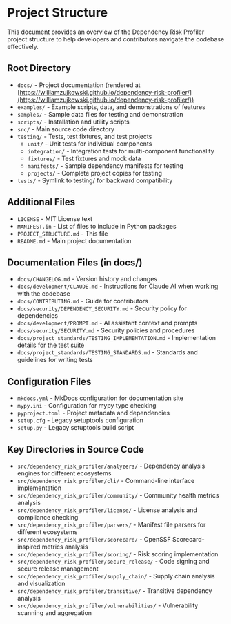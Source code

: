 # Project Structure

This document provides an overview of the Dependency Risk Profiler project structure to help developers and contributors navigate the codebase effectively.

## Root Directory

- `docs/` - Project documentation (rendered at [https://williamzujkowski.github.io/dependency-risk-profiler/](https://williamzujkowski.github.io/dependency-risk-profiler/))
- `examples/` - Example scripts, data, and demonstrations of features
- `samples/` - Sample data files for testing and demonstration
- `scripts/` - Installation and utility scripts
- `src/` - Main source code directory
- `testing/` - Tests, test fixtures, and test projects
  - `unit/` - Unit tests for individual components
  - `integration/` - Integration tests for multi-component functionality
  - `fixtures/` - Test fixtures and mock data
  - `manifests/` - Sample dependency manifests for testing
  - `projects/` - Complete project copies for testing
- `tests/` - Symlink to testing/ for backward compatibility

## Additional Files

- `LICENSE` - MIT License text
- `MANIFEST.in` - List of files to include in Python packages
- `PROJECT_STRUCTURE.md` - This file
- `README.md` - Main project documentation

## Documentation Files (in docs/)

- `docs/CHANGELOG.md` - Version history and changes
- `docs/development/CLAUDE.md` - Instructions for Claude AI when working with the codebase
- `docs/CONTRIBUTING.md` - Guide for contributors 
- `docs/security/DEPENDENCY_SECURITY.md` - Security policy for dependencies
- `docs/development/PROMPT.md` - AI assistant context and prompts
- `docs/security/SECURITY.md` - Security policies and procedures
- `docs/project_standards/TESTING_IMPLEMENTATION.md` - Implementation details for the test suite
- `docs/project_standards/TESTING_STANDARDS.md` - Standards and guidelines for writing tests

## Configuration Files

- `mkdocs.yml` - MkDocs configuration for documentation site
- `mypy.ini` - Configuration for mypy type checking
- `pyproject.toml` - Project metadata and dependencies
- `setup.cfg` - Legacy setuptools configuration
- `setup.py` - Legacy setuptools build script

## Key Directories in Source Code

- `src/dependency_risk_profiler/analyzers/` - Dependency analysis engines for different ecosystems
- `src/dependency_risk_profiler/cli/` - Command-line interface implementation
- `src/dependency_risk_profiler/community/` - Community health metrics analysis
- `src/dependency_risk_profiler/license/` - License analysis and compliance checking
- `src/dependency_risk_profiler/parsers/` - Manifest file parsers for different ecosystems
- `src/dependency_risk_profiler/scorecard/` - OpenSSF Scorecard-inspired metrics analysis
- `src/dependency_risk_profiler/scoring/` - Risk scoring implementation
- `src/dependency_risk_profiler/secure_release/` - Code signing and secure release management
- `src/dependency_risk_profiler/supply_chain/` - Supply chain analysis and visualization
- `src/dependency_risk_profiler/transitive/` - Transitive dependency analysis
- `src/dependency_risk_profiler/vulnerabilities/` - Vulnerability scanning and aggregation